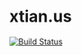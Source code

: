 # xtian.us

[![Build Status](https://travis-ci.org/xtian/xtian.us.svg?branch=master)](https://travis-ci.org/xtian/xtian.us)
